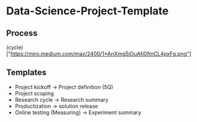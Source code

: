 # Data-Science-Project-Template


## Process
(cycle)["https://miro.medium.com/max/2400/1*AnXmg5iOuAfi0fmCL4pxFg.png"]


## Templates
* Project kickoff -> Project definition (5Q)
* Project scoping
* Research cycle -> Research summary
* Productization -> solution release
* Online testing (Measuring) -> Experiment summary


